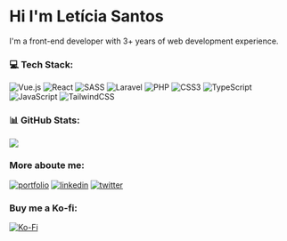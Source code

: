 
# Hi I'm Letícia Santos
I'm a front-end developer with 3+ years of web development experience.


### 💻 Tech Stack:
![Vue.js](https://img.shields.io/badge/vuejs-%2335495e.svg?style=for-the-badge&logo=vuedotjs&logoColor=%234FC08D) ![React](https://img.shields.io/badge/react-%2320232a.svg?style=for-the-badge&logo=react&logoColor=%2361DAFB) ![SASS](https://img.shields.io/badge/SASS-hotpink.svg?style=for-the-badge&logo=SASS&logoColor=white) ![Laravel](https://img.shields.io/badge/laravel-%23FF2D20.svg?style=for-the-badge&logo=laravel&logoColor=white) ![PHP](https://img.shields.io/badge/php-%23777BB4.svg?style=for-the-badge&logo=php&logoColor=white) ![CSS3](https://img.shields.io/badge/css3-%231572B6.svg?style=for-the-badge&logo=css3&logoColor=white) ![TypeScript](https://img.shields.io/badge/typescript-%23007ACC.svg?style=for-the-badge&logo=typescript&logoColor=white) ![JavaScript](https://img.shields.io/badge/javascript-%23323330.svg?style=for-the-badge&logo=javascript&logoColor=%23F7DF1E) 	![TailwindCSS](https://img.shields.io/badge/tailwindcss-%2338B2AC.svg?style=for-the-badge&logo=tailwind-css&logoColor=white)

### 📊 GitHub Stats:
![](https://github-readme-stats.vercel.app/api/top-langs/?username=lesantosx&theme=radical&hide_border=false&include_all_commits=true&count_private=true&layout=compact)

  
### More aboute me:
  [![portfolio](https://img.shields.io/badge/my_portfolio-000?style=for-the-badge&logo=ko-fi&logoColor=white)](https://portfolio-lesantosx.vercel.app/)
  [![linkedin](https://img.shields.io/badge/linkedin-0A66C2?style=for-the-badge&logo=linkedin&logoColor=white)](https://www.linkedin.com/in/lesantosx)
  [![twitter](https://img.shields.io/badge/-Instagram-%23E4405F?style=for-the-badge&amp;logo=instagram&amp;logoColor=white)](https://www.instagram.com/lets.codegirl)


### Buy me a Ko-fi:
[![Ko-Fi](https://img.shields.io/badge/Ko--fi-F16061?style=for-the-badge&logo=ko-fi&logoColor=white)](https://ko-fi.com/lesantosx) 


